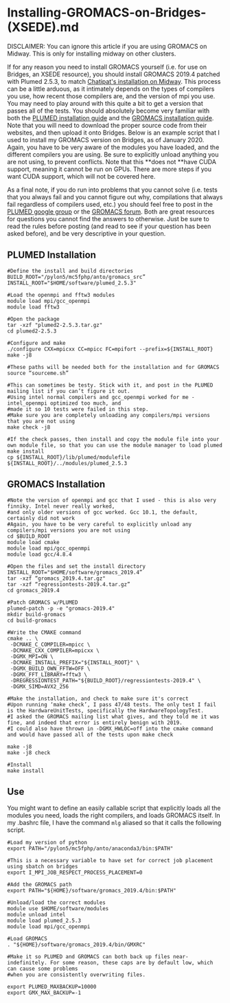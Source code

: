 # Installing-GROMACS-on-Bridges-(XSEDE).md
DISCLAIMER: You can ignore this article if you are using GROMACS on Midway. This is only for installing midway on other clusters. 

If for any reason you need to install GROMACS yourself (i.e. for use on Bridges, an XSEDE resource), you should install GROMACS 2019.4 patched with Plumed 2.5.3, to match [Chatipat's installation on Midway](/display/thecookbook/GROMACS+2019.4+with+GPU+Support). This process can be a little arduous, as it intimately depends on the types of compilers you use, how recent those compilers are, and the version of mpi you use. You may need to play around with this quite a bit to get a version that passes all of the tests. You should absolutely become very familiar with both the [PLUMED installation guide](http://tcb.ucas.ac.cn/plumed2/user-doc/html/_installation.html) and the [GROMACS installation guide](http://manual.gromacs.org/documentation/2019.4/install-guide/index.html). Note that you will need to download the proper source code from their websites, and then upload it onto Bridges. Below is an example script that I used to install my GROMACS version on Bridges, as of January 2020. Again, you have to be very aware of the modules you have loaded, and the different compilers you are using. Be sure to explicitly unload anything you are not using, to prevent conflicts. Note that this **does not **have CUDA support, meaning it cannot be run on GPUs. There are more steps if you want CUDA support, which will not be covered here.

As a final note, if you do run into problems that you cannot solve (i.e. tests that you always fail and you cannot figure out why, compilations that always fail regardless of compilers used, etc.) you should feel free to post in the [PLUMED google group](https://groups.google.com/g/plumed-users) or the [GROMACS forum](https://gromacs.bioexcel.eu/). Both are great resources for questions you cannot find the answers to otherwise. Just be sure to read the rules before posting (and read to see if your question has been asked before), and be very descriptive in your question. 

PLUMED Installation
-------------------


    #Define the install and build directories
    BUILD_ROOT="/pylon5/mc5fphp/anto/gromacs_src”
    INSTALL_ROOT="$HOME/software/plumed_2.5.3"
    
    #Load the openmpi and fftw3 modules
    module load mpi/gcc_openmpi
    module load fftw3

    #Open the package
    tar -xzf "plumed2-2.5.3.tar.gz"
    cd plumed2-2.5.3
    
    #Configure and make
    ./configure CXX=mpicxx CC=mpicc FC=mpifort --prefix=${INSTALL_ROOT}
    make -j8
    
    #These paths will be needed both for the installation and for GROMACS
    source “sourceme.sh”
    
    #This can sometimes be testy. Stick with it, and post in the PLUMED mailing list if you can’t figure it out.
    #Using intel normal compilers and gcc_openmpi worked for me - intel_openmpi optimized too much, and
    #made it so 10 tests were failed in this step.
    #Make sure you are completely unloading any compilers/mpi versions that you are not using
    make check -j8
    
    #If the check passes, then install and copy the module file into your own module file, so that you can use the module manager to load plumed
    make install
    cp ${INSTALL_ROOT}/lib/plumed/modulefile ${INSTALL_ROOT}/../modules/plumed_2.5.3

  

GROMACS Installation
--------------------
    
    #Note the version of openmpi and gcc that I used - this is also very finniky. Intel never really worked,
    #and only older versions of gcc worked. Gcc 10.1, the default, certainly did not work
    #Again, you have to be very careful to explicitly unload any compilers/mpi versions you are not using
    cd $BUILD_ROOT
    module load cmake
    module load mpi/gcc_openmpi
    module load gcc/4.8.4
    
    #Open the files and set the install directory
    INSTALL_ROOT="$HOME/software/gromacs_2019.4”
    tar -xzf “gromacs_2019.4.tar.gz"
    tar -xzf “regressiontests-2019.4.tar.gz”
    cd gromacs_2019.4

    #Patch GROMACS w/PLUMED
    plumed-patch -p -e "gromacs-2019.4"
    mkdir build-gromacs
    cd build-gromacs
    
    #Write the CMAKE command
    cmake .. \
     -DCMAKE_C_COMPILER=mpicc \
     -DCMAKE_CXX_COMPILER=mpicxx \
     -DGMX_MPI=ON \
     -DCMAKE_INSTALL_PREFIX="${INSTALL_ROOT}" \
     -DGMX_BUILD_OWN_FFTW=OFF \
     -DGMX_FFT_LIBRARY=fftw3 \
     -DREGRESSIONTEST_PATH="${BUILD_ROOT}/regressiontests-2019.4" \
     -DGMX_SIMD=AVX2_256
    
    #Make the installation, and check to make sure it's correct
    #Upon running ‘make check’, I pass 47/48 tests. The only test I fail is the HardwareUnitTests, specifically the HardwareTopologyTest.
    #I asked the GROMACS mailing list what gives, and they told me it was fine, and indeed that error is entirely benign with 2019.
    #I could also have thrown in -DGMX_HWLOC=off into the cmake command and would have passed all of the tests upon make check
    
    make -j8
    make -j8 check
    
    #Install
    make install

Use
---

You might want to define an easily callable script that explicitly loads all the modules you need, loads the right compilers, and loads GROMACS itself. In my .bashrc file, I have the command `mlg` aliased so that it calls the following script. 


    #Load my version of python
    export PATH="/pylon5/mc5fphp/anto/anaconda3/bin:$PATH"
    
    #This is a necessary variable to have set for correct job placement using sbatch on bridges
    export I_MPI_JOB_RESPECT_PROCESS_PLACEMENT=0
    
    #Add the GROMACS path
    export PATH="${HOME}/software/gromacs_2019.4/bin:$PATH"
    
    #Unload/load the correct modules
    module use $HOME/software/modules
    module unload intel
    module load plumed_2.5.3
    module load mpi/gcc_openmpi
    
    #Load GROMACS
    . "${HOME}/software/gromacs_2019.4/bin/GMXRC"
    
    #Make it so PLUMED and GROMACS can both back up files near-indefinitely. For some reason, these caps are by default low, which can cause some problems
    #when you are consistently overwriting files.
    
    export PLUMED_MAXBACKUP=10000
    export GMX_MAX_BACKUP=-1